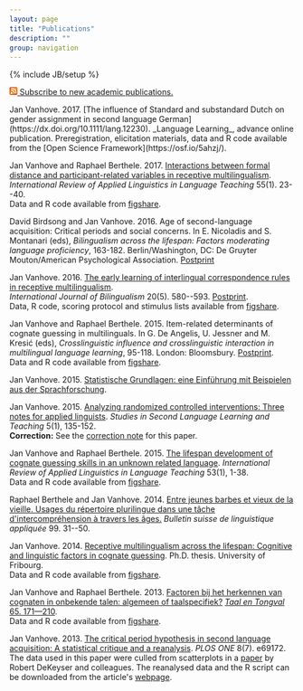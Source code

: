 ```yaml
---
layout: page
title: "Publications"
description: ""
group: navigation
---
```

{% include JB/setup %}

<p><a href="paperfeed.xml"><img src="/figs/feed.png" alt="Feed"/>&nbsp;Subscribe to new academic publications.</a></p>

<div id = "pub">
Jan Vanhove. 2017. [The influence of Standard and substandard Dutch on gender assignment in second language German](https://dx.doi.org/10.1111/lang.12230). _Language Learning_, advance online publication.  
Preregistration, elicitation materials, data and R code available from the [Open Science Framework](https://osf.io/5ahzj/).

Jan Vanhove and Raphael Berthele. 2017.
[Interactions between formal distance and participant-related variables in receptive multilingualism](https://doi.org/10.1515/iral-2017-0007). 
_International Review of Applied Linguistics in Language Teaching_ 55(1). 23--40.  
Data and R code available from [figshare](https://dx.doi.org/10.6084/m9.figshare.1172058.v3).

David Birdsong and Jan Vanhove. 2016.
Age of second-language acquisition: Critical periods and social concerns.
In E. Nicoladis and S. Montanari (eds), _Bilingualism across the lifespan: Factors moderating language proficiency_, 163-182. Berlin/Washington, DC: De Gruyter Mouton/American Psychological Association. [Postprint](http://homeweb.unifr.ch/VanhoveJ/Pub/papers/AgeofSLA.pdf)

Jan Vanhove. 2016.
[The early learning of interlingual correspondence rules in receptive multilingualism](http://dx.doi.org/10.1177/1367006915573338).  
_International Journal of Bilingualism_ 20(5). 580--593. [Postprint](http://homeweb.unifr.ch/VanhoveJ/Pub/papers/Vanhove_CorrespondenceRules.pdf).  
Data, R code, scoring protocol and stimulus lists available from [figshare](http://hdl.handle.net/10.6084/m9.figshare.1291191).

Jan Vanhove and Raphael Berthele. 2015.
Item-related determinants of cognate guessing in multilinguals.
In G. De Angelis, U. Jessner and M. Kresić (eds), _Crosslinguistic influence and crosslinguistic interaction in multilingual language learning_, 95-118. London: Bloomsbury. [Postprint](http://homeweb.unifr.ch/VanhoveJ/Pub/papers/ItemRelatedDeterminants.pdf).  
Data and R code available from [figshare](http://dx.doi.org/10.6084/m9.figshare.763246).

Jan Vanhove. 2015.
[Statistische Grundlagen: eine Einführung mit Beispielen aus der Sprachforschung](statintro.html).

Jan Vanhove. 2015.
[Analyzing randomized controlled interventions: Three notes for applied linguists](http://www.ssllt.amu.edu.pl/images/vol.5.no.1/SSLLT%205%281%29%20135-152%20Vanhove.pdf).
_Studies in Second Language Learning and Teaching_ 5(1), 135-152.  
**Correction:** See the [correction note](http://www.ssllt.amu.edu.pl/images/vol.6.no.2/SSLLT%206(2)%20359-361%20Correction%20note.pdf) for this paper.

Jan Vanhove and Raphael Berthele. 2015.
[The lifespan development of cognate guessing skills in an unknown related language](http://dx.doi.org/10.1515/iral-2015-0001).
_International Review of Applied Linguistics in Language Teaching_ 53(1), 1-38.  
Data and R code available from [figshare](http://dx.doi.org/10.6084/m9.figshare.936924).

Raphael Berthele and Jan Vanhove. 2014.
[Entre jeunes barbes et vieux de la vieille. Usages du répertoire plurilingue dans une tâche d'intercompréhension à travers les âges.](https://doc.rero.ch/record/255776?ln=en)
_Bulletin suisse de linguistique appliquée_ 99. 31--50.

Jan Vanhove. 2014.
[Receptive multilingualism across the lifespan: Cognitive and linguistic factors in cognate guessing](http://ethesis.unifr.ch/theses/downloads.php?file=VanhoveJ.pdf).
Ph.D. thesis. University of Fribourg.  
Data and R code available from [figshare](http://dx.doi.org/10.6084/m9.figshare.795286).

Jan Vanhove and Raphael Berthele. 2013.
[Factoren bij het herkennen van cognaten in onbekende talen: algemeen of taalspecifiek?](http://homeweb.unifr.ch/VanhoveJ/Pub/papers/Cog4Talen/FactorenCognaatherkenning.pdf)
[_Taal en Tongval_ 65. 171—210](http://dx.doi.org/10.5117/TET2013.2.VANH).  
Data and R code available from [figshare](http://dx.doi.org/10.6084/m9.figshare.1063422).

Jan Vanhove. 2013.
[The critical period hypothesis in second language acquisition: A statistical critique and a reanalysis](http://dx.doi.org/10.1371/journal.pone.0069172).
_PLOS ONE_ 8(7). e69172.  
The data used in this paper were culled from scatterplots in a [paper](http://dx.doi.org/10.1017/S0142716410000056) by Robert DeKeyser and colleagues. The reanalysed data and the R script can be downloaded from the article's [webpage](http://dx.doi.org/10.1371/journal.pone.0069172).
</div>
